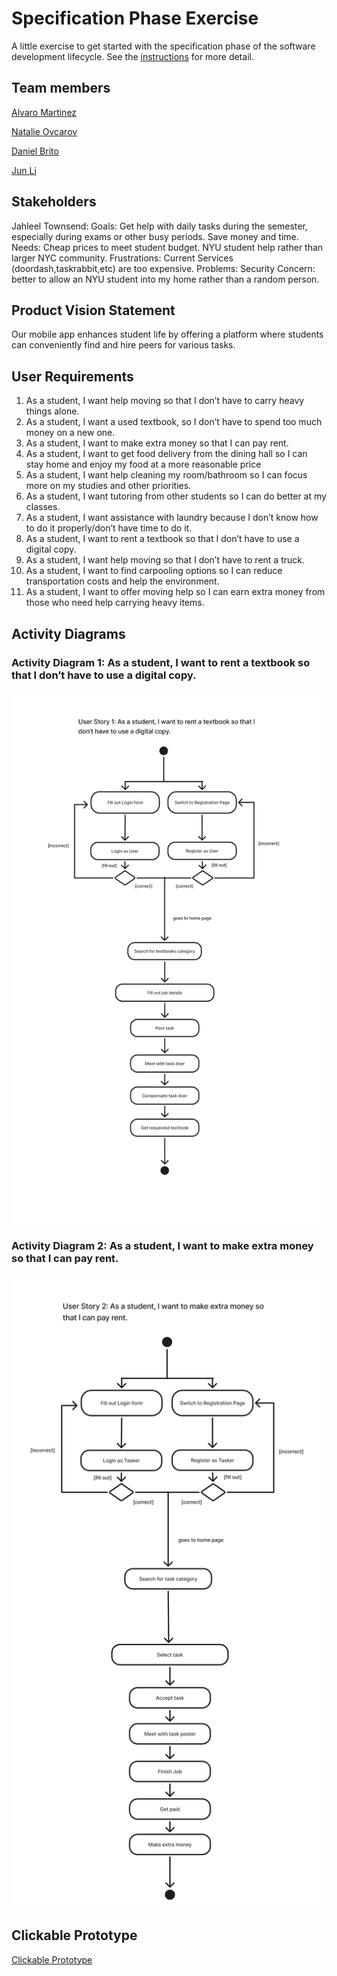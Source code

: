 # Specification Phase Exercise

A little exercise to get started with the specification phase of the software development lifecycle. See the [instructions](instructions.md) for more detail.

## Team members
[Alvaro Martinez](https://github.com/AlvaroMartinezM)

[Natalie Ovcarov](https://github.com/nataliovcharov)

[Daniel Brito](https://github.com/danny031103 )

[Jun Li](https://github.com/jljune9li )




## Stakeholders

Jahleel Townsend: 
Goals: Get help with daily tasks during the semester, especially during exams or other busy periods. Save money and time.
Needs: Cheap prices to meet student budget. NYU student help rather than larger NYC community.
Frustrations: Current Services (doordash,taskrabbit,etc) are too expensive.
Problems: Security Concern: better to allow an NYU student into my home rather than a random person.

## Product Vision Statement

Our mobile app enhances student life by offering a platform where students can conveniently find and hire peers for various tasks.

## User Requirements

1. As a student, I want help moving so that I don’t have to carry heavy things alone.
2. As a student, I want a used textbook, so I don’t have to spend too much money on a new one.
3. As a student, I want to make extra money so that I can pay rent.
4. As a student, I want to get food delivery from the dining hall so I can stay home and enjoy my food at a more reasonable price
5. As a student, I want help cleaning my room/bathroom so I can focus more on my studies and other priorities.
6. As a student, I want tutoring from other students so I can do better at my classes.
7. As a student, I want assistance with laundry because I don’t know how to do it properly/don’t have time to do it.
8. As a student, I want to rent a textbook so that I don’t have to use a digital copy.
9. As a student, I want help moving so that I don’t have to rent a truck.
10. As a student, I want to find carpooling options so I can reduce transportation costs and help the environment.
11. As a student, I want to offer moving help so I can earn extra money from those who need help carrying heavy items.

## Activity Diagrams
### Activity Diagram 1: As a student, I want to rent a textbook so that I don’t have to use a digital copy.
![alt text](image-5.png)
### Activity Diagram 2: As a student, I want to make extra money so that I can pay rent.
![alt text](image.png)
## Clickable Prototype
[Clickable Prototype](https://www.figma.com/proto/x2JhHpZTehmD7ZdGMTlu7I/SEprojectwireframe?node-id=0-1&t=jdBQfUi0t9potZVz-1)

